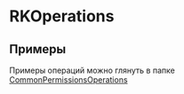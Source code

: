 # RKOperations


## Примеры

Примеры операций можно глянуть в папке [CommonPermissionsOperations](./CommonPermissionsOperations)

## 
